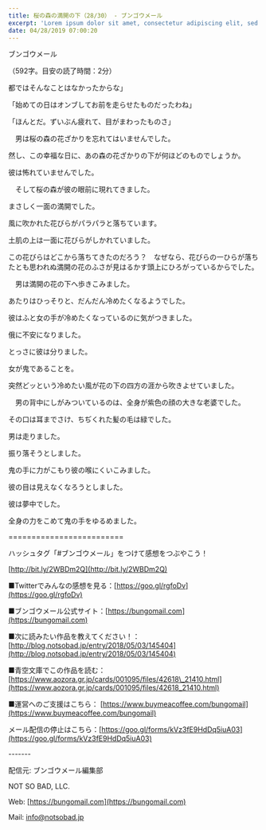 ```yaml
---
title: 桜の森の満開の下（28/30） - ブンゴウメール
excerpt: 'Lorem ipsum dolor sit amet, consectetur adipiscing elit, sed do eiusmod tempor incididunt ut labore et dolore magna aliqua. Praesent elementum facilisis leo vel fringilla est ullamcorper eget. At imperdiet dui accumsan sit amet nulla facilisi morbi tempus.'
date: 04/28/2019 07:00:20
---
```


ブンゴウメール

（592字。目安の読了時間：2分）

都ではそんなことはなかったからな」

「始めての日はオンブしてお前を走らせたものだったわね」

「ほんとだ。ずいぶん疲れて、目がまわったものさ」

　男は桜の森の花ざかりを忘れてはいませんでした。

然し、この幸福な日に、あの森の花ざかりの下が何ほどのものでしょうか。

彼は怖れていませんでした。

　そして桜の森が彼の眼前に現れてきました。

まさしく一面の満開でした。

風に吹かれた花びらがパラパラと落ちています。

土肌の上は一面に花びらがしかれていました。

この花びらはどこから落ちてきたのだろう？　なぜなら、花びらの一ひらが落ちたとも思われぬ満開の花のふさが見はるかす頭上にひろがっているからでした。

　男は満開の花の下へ歩きこみました。

あたりはひっそりと、だんだん冷めたくなるようでした。

彼はふと女の手が冷めたくなっているのに気がつきました。

俄に不安になりました。

とっさに彼は分りました。

女が鬼であることを。

突然どッという冷めたい風が花の下の四方の涯から吹きよせていました。

　男の背中にしがみついているのは、全身が紫色の顔の大きな老婆でした。

その口は耳までさけ、ちぢくれた髪の毛は緑でした。

男は走りました。

振り落そうとしました。

鬼の手に力がこもり彼の喉にくいこみました。

彼の目は見えなくなろうとしました。

彼は夢中でした。

全身の力をこめて鬼の手をゆるめました。

\=========================

ハッシュタグ「#ブンゴウメール」をつけて感想をつぶやこう！　

[http://bit.ly/2WBDm2Q](http://bit.ly/2WBDm2Q)

■Twitterでみんなの感想を見る：[https://goo.gl/rgfoDv](https://goo.gl/rgfoDv)

■ブンゴウメール公式サイト：[https://bungomail.com](https://bungomail.com)

■次に読みたい作品を教えてください！：[http://blog.notsobad.jp/entry/2018/05/03/145404](http://blog.notsobad.jp/entry/2018/05/03/145404)

■青空文庫でこの作品を読む：[https://www.aozora.gr.jp/cards/001095/files/42618\_21410.html](https://www.aozora.gr.jp/cards/001095/files/42618_21410.html)

■運営へのご支援はこちら： [https://www.buymeacoffee.com/bungomail](https://www.buymeacoffee.com/bungomail)

メール配信の停止はこちら：[https://goo.gl/forms/kVz3fE9HdDq5iuA03](https://goo.gl/forms/kVz3fE9HdDq5iuA03)

\-------

配信元: ブンゴウメール編集部

NOT SO BAD, LLC.

Web: [https://bungomail.com](https://bungomail.com)

Mail: info@notsobad.jp